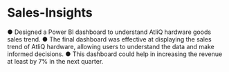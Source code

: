 # Sales-Insights
● Designed a Power BI dashboard to understand AtliQ hardware goods sales trend. ● The final dashboard was effective at displaying the sales trend of AtliQ hardware, allowing users to understand the data and make informed decisions. ● This dashboard could help in increasing the revenue at least by 7% in the next quarter. 
